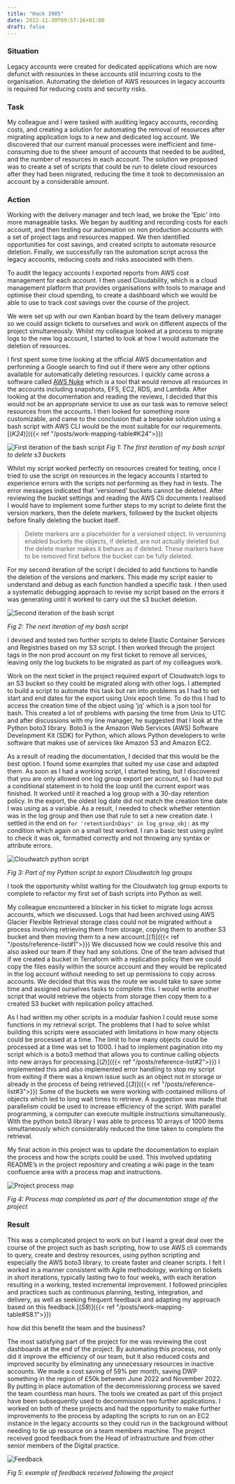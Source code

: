 ```yaml
---
title: "Hack 3985"
date: 2022-11-30T09:57:16+01:00
draft: false
---
```


### Situation

Legacy accounts were created for dedicated applications which are now defunct with resources in these accounts still incurring costs to the organisation. Automating the deletion of AWS resources in legacy accounts is required for reducing costs and security risks.

### Task

My colleague and I were tasked with auditing legacy accounts, recording costs, and creating a solution for automating the removal of resources after migrating application logs to a new and dedicated log account. We discovered that our current manual processes were inefficient and time-consuming due to the sheer amount of accounts that needed to be audited, and the number of resources in each account. The solution we proposed was to create a set of scripts that could be run to delete cloud resources after they had been migrated, reducing the time it took to decommission an account by a considerable amount.

### Action

Working with the delivery manager and tech lead, we broke the 'Epic' into more manageable tasks. We began by auditing and recording costs for each account, and then testing our automation on non production accounts with a set of project tags and resources mapped. We then identified opportunities for cost savings, and created scripts to automate resource deletion. Finally, we successfully ran the automation script across the legacy accounts, reducing costs and risks associated with them.

To audit the legacy accounts I exported reports from AWS cost management for each account. I then used Cloudability, which is a cloud management platform that provides organisations with tools to manage and optimise their cloud spending, to create a dashboard which we would be able to use to track cost savings over the course of the project.

We were set up with our own Kanban board by the team delivery manager so we could assign tickets to ourselves and work on different aspects of the project simultaneously. Whilst my colleague looked at a process to migrate logs to the new log account,  I started to look at how I would automate the deletion of resources.

I first spent some time looking at the official AWS documentation and performing a Google search to find out if there were any other options available for automatically deleting resources. I quickly came across a software called [AWS Nuke](https://github.com/rebuy-de/aws-nuke) which is a tool that would remove all resources in the accounts including snapshots, EFS, EC2, RDS, and Lambda. After looking at the documentation and reading the reviews, I decided that this would not be an appropriate service to use as our task was to remove select resources from the accounts. I then looked for something more customizable, and came to the conclusion that a bespoke solution using a bash script with AWS CLI would be the most suitable for our requirements.[(*K24*)]({{< ref "/posts/work-mapping-table#K24">}})

![First iteration of the bash script](bash1.svg)
*Fig 1: The first iteration of my bash script to delete s3 buckets*

Whilst my script worked perfectly on resources created for testing, once I tried to use the script on resources in the legacy accounts I started to experience errors with the scripts not performing as they had in tests. The error messages indicated that 'versioned' buckets cannot be deleted. After reviewing the bucket settings and reading the AWS Cli documents I realised I would have to implement some further steps to my script to delete first the version markers, then the delete markers, followed by the bucket objects before finally deleting the bucket itself.

> Delete markers are a placeholder for a versioned object. In versioning enabled buckets the objects, if deleted, are not actually deleted but the delete marker makes it behave as if deleted. These markers have to be removed first before the bucket can be fully deleted.

For my second iteration of the script I decided to add functions to handle the deletion of the versions and markers. This made my script easier to understand and debug as each function handled a specific task. I then used a systematic debugging approach to revise my script based on the errors it was generating until it worked to carry out the s3 bucket deletion. 

![Second iteration of the bash script](bash2.svg)

*Fig 2: The next iteration of my bash script*

I devised and tested two further scripts to delete Elastic Container Services and Registries based on my S3 script. I then worked through the project tags in the non prod account on my first ticket to remove all services, leaving only the log buckets to be migrated as part of my colleagues work.

Work on the next ticket in the project required export of Cloudwatch logs to an S3 bucket so they could be migrated along with other logs. I attempted to build a script to automate this task but ran into problems as I had to set start and end dates for the export using Unix epoch time. To do this I had to access the creation time of the object using 'jq' which is a json tool for bash. This created a lot of problems with parsing the time from Unix to UTC and after discussions with my line manager, he suggested that I look at the Python boto3 library. Boto3 is the Amazon Web Services (AWS) Software Development Kit (SDK) for Python, which allows Python developers to write software that makes use of services like Amazon S3 and Amazon EC2.

As a result of reading the documentation, I decided that this would be the best option. I found some examples that suited my use case and adapted them. As soon as I had a working script, I started testing, but I discovered that you are only allowed one log group export per account, so I had to put a conditional statement in to hold the loop until the current export was finished. It worked until it reached a log group with a 30-day retention policy. In the export, the oldest log date did not match the creation time date I was using as a variable. As a result, I needed to check whether retention was in the log group and then use that rule to set a new creation date. I settled in the end on
`for 'retentionInDays' in log_group_obj:` as my condition which again on a small test worked. I ran a basic test using pylint to check it was ok, formatted correctly and not throwing any syntax or attribute errors.

![Cloudwatch python script](cloudwatch.png)

*Fig 3: Part of my Python script to export Cloudwatch log groups*

I took the opportunity whilst waiting for the Cloudwatch log group exports to complete to refactor my first set of bash scripts into Python as well.

My colleague encountered a blocker in his ticket to migrate logs across accounts, which we discussed. Logs that had been archived using AWS Glacier Flexible Retrieval storage class could not be migrated without a process involving retrieving them from storage, copying them to another S3 bucket and then moving them to a new account.[(*1*)]({{< ref "/posts/reference-list#1">}}) We discussed how we could resolve this and also asked our team if they had any solutions. One of the team advised that if we created a bucket in Terraform with a replication policy then we could copy the files easily within the source account and they would be replicated in the log account without needing to set up permissions to copy across accounts. We decided that this was the route we would take to save some time and assigned ourselves tasks to complete this. I would write another script that would retrieve the objects from storage then copy them to a created S3 bucket with replication policy attached.

As I had written my other scripts in a modular fashion I could reuse some functions in my retrieval script. The problems that I had to solve whilst building this scripts were associated with limitations in how many objects could be processed at a time. The limit to how many objects could be processed at a time was set to 1000. I had to implement pagination into my script which is a boto3 method that allows you to continue calling objects into new arrays for processing.[(*2*)]({{< ref "/posts/reference-list#2">}}) I implemented this and also implemented error handling to stop my script from exiting if there was a known issue such as an object not in storage or already in the process of being retrieved.[(*3*)]({{< ref "/posts/reference-list#3">}}) Some of the buckets we were working with contained millions of objects which led to long wait times to retrieve. A suggestion was made that parallelism could be used to increase efficiency of the script. With parallel programming, a computer can execute multiple instructions simultaneously. With the python boto3 library I was able to process 10 arrays of 1000 items simultaneously which considerably reduced the time taken to complete the retrieval.

My final action in this project was to update the documentation to explain the process and how the scripts could be used. This involved updating README’s in the project repository and creating a wiki page in the team confluence area with a process map and instructions.

![Project process map](new_decom_flow.jpg)

*Fig 4: Process map completed as part of the documentation stage of the project*

### Result

This was a complicated project to work on but I learnt a great deal over the course of the project such as bash scripting, how to use AWS cli commands to query, create and destroy resources, using python scripting and especially the AWS boto3 library, to create faster and cleaner scripts. I felt I worked in a manner consistent with Agile methodology, working on tickets in short iterations, typically lasting two to four weeks, with each iteration resulting in a working, tested incremental improvement. I followed principles and practices such as continuous planning, testing, integration, and delivery, as well as seeking frequent feedback and adapting my approach based on this feedback.[(*S8*)]({{< ref "/posts/work-mapping-table#S8.1">}})

how did this benefit the team and the business?

The most satisfying part of the project for me was reviewing the cost dashboards at the end of the project. By automating this process, not only did it improve the efficiency of our team, but it also reduced costs and improved security by eliminating any unnecessary resources in inactive accounts. We made a cost saving of 59% per month, saving DWP something in the region of £50k between June 2022 and November 2022. By putting in place automation of the decommissioning process we saved the team countless man hours. The tools we created as part of this project have been subsequently used to decommission two further applications. I worked on both of these projects and had the opportunity to make further improvements to the process by adapting the scripts to run on an EC2 instance in the legacy accounts so they could run in the background without needing to tie up resource on a team members machine. The project received good feedback from the Head of infrastructure and from other senior members of the Digital practice.

![Feedback](feedback.png)

*Fig 5: example of feedback received following the project*
